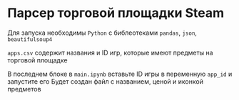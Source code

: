 # Парсер торговой площадки Steam

Для запуска необходимы `Python` с библеотеками `pandas`, `json`, `beautifulsoup4`

`apps.csv` содержит названия и ID игр, которые имеют предметы на торговой площадке

В последнем блоке в `main.ipynb` вставьте ID игры в переменную `app_id` и запустите его
Будет создан файл с названием, ценой и иконкой предметов
